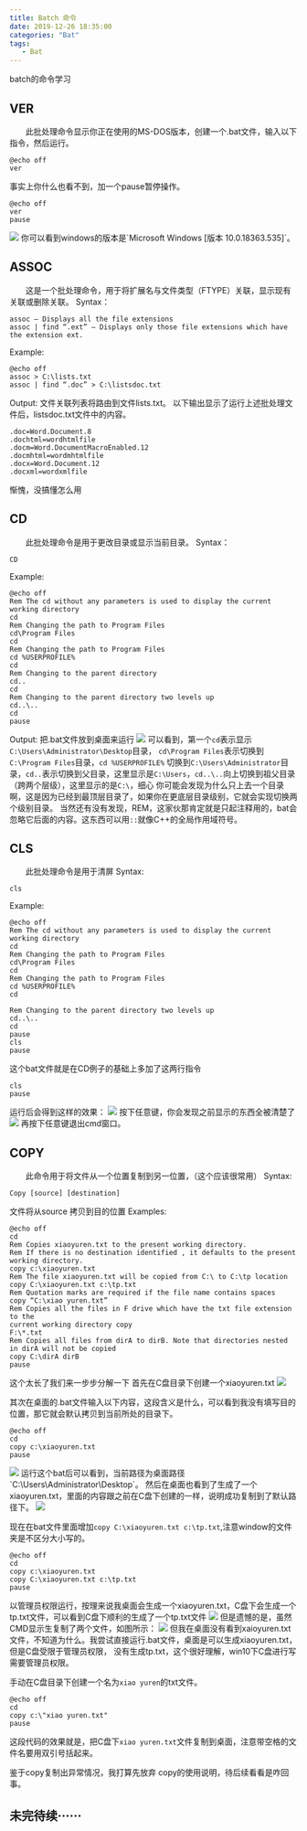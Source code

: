 ```yaml
---
title: Batch 命令
date: 2019-12-26 18:35:00
categories: "Bat"
tags: 
   - Bat
---
```

batch的命令学习
<!-- more -->

## VER
&emsp;&emsp;此批处理命令显示你正在使用的MS-DOS版本，创建一个.bat文件，输入以下指令，然后运行。
```
@echo off 
ver
```
事实上你什么也看不到，加一个pause暂停操作。
```
@echo off 
ver
pause
```
<img src="../image/bat/command/ver.png">
你可以看到windows的版本是`Microsoft Windows [版本 10.0.18363.535]`。

## ASSOC 
&emsp;&emsp;这是一个批处理命令，用于将扩展名与文件类型（FTYPE）关联，显示现有关联或删除关联。
Syntax：
```
assoc – Displays all the file extensions 
assoc | find “.ext” – Displays only those file extensions which have the extension ext.
```
Example:
```
@echo off 
assoc > C:\lists.txt 
assoc | find “.doc” > C:\listsdoc.txt
```
Output:
文件关联列表将路由到文件lists.txt。 以下输出显示了运行上述批处理文件后，listsdoc.txt文件中的内容。
```
.doc=Word.Document.8 
.dochtml=wordhtmlfile 
.docm=Word.DocumentMacroEnabled.12 
.docmhtml=wordmhtmlfile 
.docx=Word.Document.12 
.docxml=wordxmlfile
```
惭愧，没搞懂怎么用
## CD
&emsp;&emsp;此批处理命令是用于更改目录或显示当前目录。
Syntax：
```
CD
```
Example:
```
@echo off
Rem The cd without any parameters is used to display the current working directory
cd
Rem Changing the path to Program Files
cd\Program Files
cd
Rem Changing the path to Program Files
cd %USERPROFILE%
cd
Rem Changing to the parent directory
cd..
cd
Rem Changing to the parent directory two levels up
cd..\..
cd
pause
```
Output:
把.bat文件放到桌面来运行
<img src="../image/bat/command/cd.png">
可以看到，第一个`cd`表示显示`C:\Users\Administrator\Desktop`目录， `cd\Program Files`表示切换到`C:\Program Files`目录，`cd %USERPROFILE%`
切换到`C:\Users\Administrator`目录，`cd..`表示切换到父目录，这里显示是`C:\Users`，`cd..\..`向上切换到祖父目录（跨两个层级），这里显示的是`C:\`，细心
你可能会发现为什么只上去一个目录啊，这是因为已经到最顶层目录了，如果你在更底层目录级别，它就会实现切换两个级别目录。
当然还有没有发现，REM，这家伙那肯定就是只起注释用的，bat会忽略它后面的内容。这东西可以用`::`就像C++的全局作用域符号。

## CLS
&emsp;&emsp;此批处理命令是用于清屏
Syntax:
```
cls
```
Example:
```
@echo off
Rem The cd without any parameters is used to display the current working directory
cd
Rem Changing the path to Program Files
cd\Program Files
cd
Rem Changing the path to Program Files
cd %USERPROFILE%
cd

Rem Changing to the parent directory two levels up
cd..\..
cd
pause
cls
pause

```
这个bat文件就是在CD例子的基础上多加了这两行指令
```
cls
pause
```
运行后会得到这样的效果：
<img src="../image/bat/command/cd.png">
按下任意键，你会发现之前显示的东西全被清楚了
<img src="../image/bat/command/cls.png">
再按下任意键退出cmd窗口。

## COPY
&emsp;&emsp;此命令用于将文件从一个位置复制到另一位置，（这个应该很常用）
Syntax:
```
Copy [source] [destination]
```
文件将从source 拷贝到目的位置
Examples:
```
@echo off
cd
Rem Copies xiaoyuren.txt to the present working directory. 
Rem If there is no destination identified , it defaults to the present working directory.
copy c:\xiaoyuren.txt
Rem The file xiaoyuren.txt will be copied from C:\ to C:\tp location
copy C:\xiaoyuren.txt c:\tp.txt
Rem Quotation marks are required if the file name contains spaces
copy “C:\xiao yuren.txt”
Rem Copies all the files in F drive which have the txt file extension to the
current working directory copy
F:\*.txt
Rem Copies all files from dirA to dirB. Note that directories nested in dirA will not be copied
copy C:\dirA dirB
pause
```
这个太长了我们来一步步分解一下
首先在C盘目录下创建一个xiaoyuren.txt
<img src="../image/bat/command/copy1.png">

其次在桌面的.bat文件输入以下内容，这段含义是什么，可以看到我没有填写目的位置，那它就会默认拷贝到当前所处的目录下。
```
@echo off
cd 
copy c:\xiaoyuren.txt
pause
```
<img src="../image/bat/command/copy2.png">
运行这个bat后可以看到，当前路径为桌面路径`C:\Users\Administrator\Desktop`。
然后在桌面也看到了生成了一个xiaoyuren.txt，里面的内容跟之前在C盘下创建的一样，说明成功复制到了默认路径下。
<img src="../image/bat/command/copy3.png">


现在在bat文件里面增加`copy C:\xiaoyuren.txt c:\tp.txt`,注意window的文件夹是不区分大小写的。
```
@echo off
cd 
copy c:\xiaoyuren.txt
copy C:\xiaoyuren.txt c:\tp.txt
pause
```
以管理员权限运行，按理来说我桌面会生成一个xiaoyuren.txt，C盘下会生成一个tp.txt文件，可以看到C盘下顺利的生成了一个tp.txt文件
<img src="../image/bat/command/copy4.png">
但是遗憾的是，虽然CMD显示生复制了两个文件，如图所示：
<img src="../image/bat/command/copy5.png">
但我在桌面没有看到xaioyuren.txt文件，不知道为什么。我尝试直接运行.bat文件，桌面是可以生成xiaoyuren.txt，但是C盘受限于管理员权限，
没有生成tp.txt，这个很好理解，win10下C盘进行写需要管理员权限。


手动在C盘目录下创建一个名为`xiao yuren`的txt文件。
```
@echo off
cd 
copy c:\"xiao yuren.txt"
pause
```
这段代码的效果就是，把C盘下`xiao yuren.txt`文件复制到桌面，注意带空格的文件名要用双引号括起来。

鉴于copy复制出异常情况，我打算先放弃 copy的使用说明，待后续看看是咋回事。

## 未完待续······

&emsp;&emsp;
&emsp;&emsp;
&emsp;&emsp;
&emsp;&emsp;
&emsp;&emsp;
&emsp;&emsp;
&emsp;&emsp;
&emsp;&emsp;
&emsp;&emsp;
&emsp;&emsp;
&emsp;&emsp;
&emsp;&emsp;
&emsp;&emsp;
&emsp;&emsp;
&emsp;&emsp;
&emsp;&emsp;
&emsp;&emsp;
&emsp;&emsp;
&emsp;&emsp;
&emsp;&emsp;

